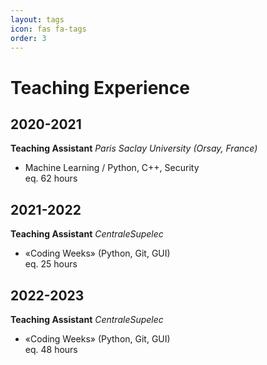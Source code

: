 ```yaml
---
layout: tags
icon: fas fa-tags
order: 3
---
```


# Teaching Experience

## 2020-2021
**Teaching Assistant**
*Paris Saclay University (Orsay, France)*  
- Machine Learning / Python, C++, Security  
eq. 62 hours

## 2021-2022
**Teaching Assistant**
*CentraleSupelec*  
- «Coding Weeks» (Python, Git, GUI)  
eq. 25 hours

## 2022-2023
**Teaching Assistant**
*CentraleSupelec*  
- «Coding Weeks» (Python, Git, GUI)  
eq. 48 hours


